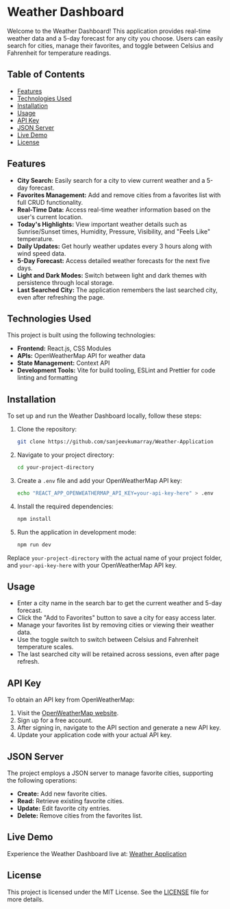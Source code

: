 # Weather Dashboard

Welcome to the Weather Dashboard! This application provides real-time weather data and a 5-day forecast for any city you choose. Users can easily search for cities, manage their favorites, and toggle between Celsius and Fahrenheit for temperature readings.

## Table of Contents
- [Features](#features)
- [Technologies Used](#technologies-used)
- [Installation](#installation)
- [Usage](#usage)
- [API Key](#api-key)
- [JSON Server](#json-server)
- [Live Demo](#live-demo)
- [License](#license)

## Features
- **City Search:** Easily search for a city to view current weather and a 5-day forecast.
- **Favorites Management:** Add and remove cities from a favorites list with full CRUD functionality.
- **Real-Time Data:** Access real-time weather information based on the user's current location.
- **Today's Highlights:** View important weather details such as Sunrise/Sunset times, Humidity, Pressure, Visibility, and "Feels Like" temperature.
- **Daily Updates:** Get hourly weather updates every 3 hours along with wind speed data.
- **5-Day Forecast:** Access detailed weather forecasts for the next five days.
- **Light and Dark Modes:** Switch between light and dark themes with persistence through local storage.
- **Last Searched City:** The application remembers the last searched city, even after refreshing the page.

## Technologies Used
This project is built using the following technologies:
- **Frontend:** React.js, CSS Modules
- **APIs:** OpenWeatherMap API for weather data
- **State Management:** Context API
- **Development Tools:** Vite for build tooling, ESLint and Prettier for code linting and formatting

## Installation
To set up and run the Weather Dashboard locally, follow these steps:

1. Clone the repository:
    ```bash
    git clone https://github.com/sanjeevkumarray/Weather-Application
    ```

2. Navigate to your project directory:
    ```bash
    cd your-project-directory
    ```

3. Create a `.env` file and add your OpenWeatherMap API key:
    ```bash
    echo "REACT_APP_OPENWEATHERMAP_API_KEY=your-api-key-here" > .env
    ```

4. Install the required dependencies:
    ```bash
    npm install
    ```

5. Run the application in development mode:
    ```bash
    npm run dev
    ```

Replace `your-project-directory` with the actual name of your project folder, and `your-api-key-here` with your OpenWeatherMap API key.

## Usage
- Enter a city name in the search bar to get the current weather and 5-day forecast.
- Click the "Add to Favorites" button to save a city for easy access later.
- Manage your favorites list by removing cities or viewing their weather data.
- Use the toggle switch to switch between Celsius and Fahrenheit temperature scales.
- The last searched city will be retained across sessions, even after page refresh.

## API Key
To obtain an API key from OpenWeatherMap:
1. Visit the [OpenWeatherMap website](https://openweathermap.org/).
2. Sign up for a free account.
3. After signing in, navigate to the API section and generate a new API key.
4. Update your application code with your actual API key.

## JSON Server
The project employs a JSON server to manage favorite cities, supporting the following operations:
- **Create:** Add new favorite cities.
- **Read:** Retrieve existing favorite cities.
- **Update:** Edit favorite city entries.
- **Delete:** Remove cities from the favorites list.

## Live Demo
Experience the Weather Dashboard live at: [Weather Application](https://weatherito-dashboard.netlify.app/)

## License
This project is licensed under the MIT License. See the [LICENSE](LICENSE) file for more details.
